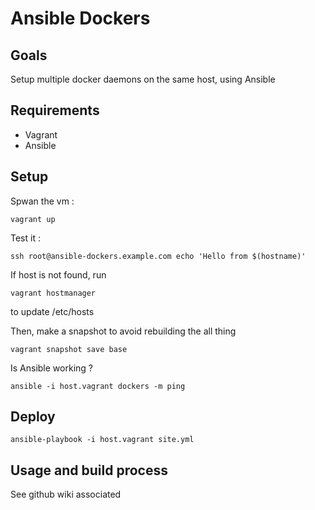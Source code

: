 # Ansible Dockers

## Goals

Setup multiple docker daemons on the same host, using Ansible

## Requirements

- Vagrant
- Ansible

## Setup

Spwan the vm :

    vagrant up

Test it :

    ssh root@ansible-dockers.example.com echo 'Hello from $(hostname)'

If host is not found, run

    vagrant hostmanager

to update /etc/hosts

Then, make a snapshot to avoid rebuilding the all thing

    vagrant snapshot save base

Is Ansible working ?

    ansible -i host.vagrant dockers -m ping

## Deploy

    ansible-playbook -i host.vagrant site.yml

## Usage and build process

See github wiki associated